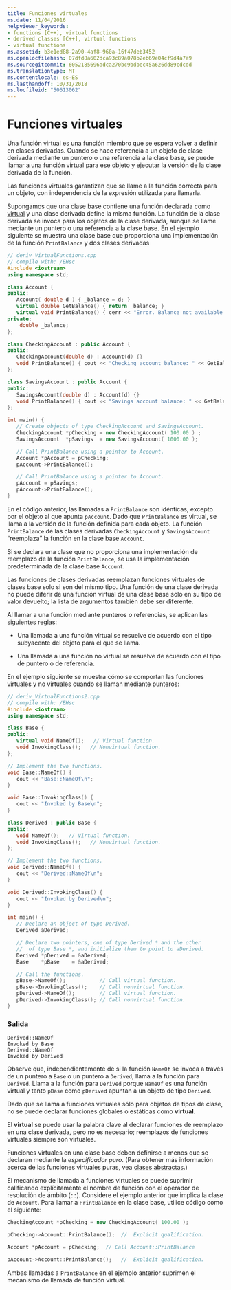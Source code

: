 ```yaml
---
title: Funciones virtuales
ms.date: 11/04/2016
helpviewer_keywords:
- functions [C++], virtual functions
- derived classes [C++], virtual functions
- virtual functions
ms.assetid: b3e1ed88-2a90-4af8-960a-16f47deb3452
ms.openlocfilehash: 07dfd8a602dca93c89a078b2eb69e04cf9d4a7a9
ms.sourcegitcommit: 6052185696adca270bc9bdbec45a626dd89cdcdd
ms.translationtype: MT
ms.contentlocale: es-ES
ms.lasthandoff: 10/31/2018
ms.locfileid: "50613062"
---
```

# <a name="virtual-functions"></a>Funciones virtuales

Una función virtual es una función miembro que se espera volver a definir en clases derivadas. Cuando se hace referencia a un objeto de clase derivada mediante un puntero o una referencia a la clase base, se puede llamar a una función virtual para ese objeto y ejecutar la versión de la clase derivada de la función.

Las funciones virtuales garantizan que se llame a la función correcta para un objeto, con independencia de la expresión utilizada para llamarla.

Supongamos que una clase base contiene una función declarada como [virtual](../cpp/virtual-cpp.md) y una clase derivada define la misma función. La función de la clase derivada se invoca para los objetos de la clase derivada, aunque se llame mediante un puntero o una referencia a la clase base. En el ejemplo siguiente se muestra una clase base que proporciona una implementación de la función `PrintBalance` y dos clases derivadas

```cpp
// deriv_VirtualFunctions.cpp
// compile with: /EHsc
#include <iostream>
using namespace std;

class Account {
public:
   Account( double d ) { _balance = d; }
   virtual double GetBalance() { return _balance; }
   virtual void PrintBalance() { cerr << "Error. Balance not available for base type." << endl; }
private:
    double _balance;
};

class CheckingAccount : public Account {
public:
   CheckingAccount(double d) : Account(d) {}
   void PrintBalance() { cout << "Checking account balance: " << GetBalance() << endl; }
};

class SavingsAccount : public Account {
public:
   SavingsAccount(double d) : Account(d) {}
   void PrintBalance() { cout << "Savings account balance: " << GetBalance(); }
};

int main() {
   // Create objects of type CheckingAccount and SavingsAccount.
   CheckingAccount *pChecking = new CheckingAccount( 100.00 ) ;
   SavingsAccount  *pSavings  = new SavingsAccount( 1000.00 );

   // Call PrintBalance using a pointer to Account.
   Account *pAccount = pChecking;
   pAccount->PrintBalance();

   // Call PrintBalance using a pointer to Account.
   pAccount = pSavings;
   pAccount->PrintBalance();
}
```

En el código anterior, las llamadas a `PrintBalance` son idénticas, excepto por el objeto al que apunta `pAccount`. Dado que `PrintBalance` es virtual, se llama a la versión de la función definida para cada objeto. La función `PrintBalance` de las clases derivadas `CheckingAccount` y `SavingsAccount` “reemplaza” la función en la clase base `Account`.

Si se declara una clase que no proporciona una implementación de reemplazo de la función `PrintBalance`, se usa la implementación predeterminada de la clase base `Account`.

Las funciones de clases derivadas reemplazan funciones virtuales de clases base solo si son del mismo tipo. Una función de una clase derivada no puede diferir de una función virtual de una clase base solo en su tipo de valor devuelto; la lista de argumentos también debe ser diferente.

Al llamar a una función mediante punteros o referencias, se aplican las siguientes reglas:

- Una llamada a una función virtual se resuelve de acuerdo con el tipo subyacente del objeto para el que se llama.

- Una llamada a una función no virtual se resuelve de acuerdo con el tipo de puntero o de referencia.

En el ejemplo siguiente se muestra cómo se comportan las funciones virtuales y no virtuales cuando se llaman mediante punteros:

```cpp
// deriv_VirtualFunctions2.cpp
// compile with: /EHsc
#include <iostream>
using namespace std;

class Base {
public:
   virtual void NameOf();   // Virtual function.
   void InvokingClass();   // Nonvirtual function.
};

// Implement the two functions.
void Base::NameOf() {
   cout << "Base::NameOf\n";
}

void Base::InvokingClass() {
   cout << "Invoked by Base\n";
}

class Derived : public Base {
public:
   void NameOf();   // Virtual function.
   void InvokingClass();   // Nonvirtual function.
};

// Implement the two functions.
void Derived::NameOf() {
   cout << "Derived::NameOf\n";
}

void Derived::InvokingClass() {
   cout << "Invoked by Derived\n";
}

int main() {
   // Declare an object of type Derived.
   Derived aDerived;

   // Declare two pointers, one of type Derived * and the other
   //  of type Base *, and initialize them to point to aDerived.
   Derived *pDerived = &aDerived;
   Base    *pBase    = &aDerived;

   // Call the functions.
   pBase->NameOf();           // Call virtual function.
   pBase->InvokingClass();    // Call nonvirtual function.
   pDerived->NameOf();        // Call virtual function.
   pDerived->InvokingClass(); // Call nonvirtual function.
}
```

### <a name="output"></a>Salida

```Output
Derived::NameOf
Invoked by Base
Derived::NameOf
Invoked by Derived
```

Observe que, independientemente de si la función `NameOf` se invoca a través de un puntero a `Base` o un puntero a `Derived`, llama a la función para `Derived`. Llama a la función para `Derived` porque `NameOf` es una función virtual y tanto `pBase` como `pDerived` apuntan a un objeto de tipo `Derived`.

Dado que se llama a funciones virtuales sólo para objetos de tipos de clase, no se puede declarar funciones globales o estáticas como **virtual**.

El **virtual** se puede usar la palabra clave al declarar funciones de reemplazo en una clase derivada, pero no es necesario; reemplazos de funciones virtuales siempre son virtuales.

Funciones virtuales en una clase base deben definirse a menos que se declaran mediante la *especificador puro*. (Para obtener más información acerca de las funciones virtuales puras, vea [clases abstractas](../cpp/abstract-classes-cpp.md).)

El mecanismo de llamada a funciones virtuales se puede suprimir calificando explícitamente el nombre de función con el operador de resolución de ámbito (`::`). Considere el ejemplo anterior que implica la clase de `Account`. Para llamar a `PrintBalance` en la clase base, utilice código como el siguiente:

```cpp
CheckingAccount *pChecking = new CheckingAccount( 100.00 );

pChecking->Account::PrintBalance();  //  Explicit qualification.

Account *pAccount = pChecking;  // Call Account::PrintBalance

pAccount->Account::PrintBalance();   //  Explicit qualification.
```

Ambas llamadas a `PrintBalance` en el ejemplo anterior suprimen el mecanismo de llamada de función virtual.